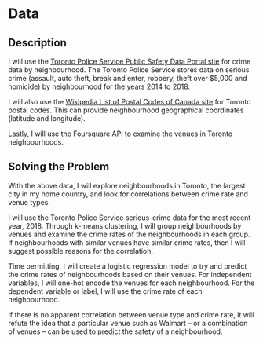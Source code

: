 # Data #

## Description ##
I will use the [Toronto Police Service Public Safety Data Portal site](https://data.torontopolice.on.ca/datasets/neighbourhood-crime-rates-boundary-file-) for crime data by neighbourhood. The Toronto Police Service stores data on serious crime (assault, auto theft, break and enter, robbery, theft over $5,000 and homicide) by neighbourhood for the years 2014 to 2018. 

I will also use the [Wikipedia List of Postal Codes of Canada site](https://en.wikipedia.org/wiki/List_of_postal_codes_of_Canada:_M) for Toronto postal codes. This can provide neighbourhood geographical coordinates (latitude and longitude). 

Lastly, I will use the Foursquare API to examine the venues in Toronto neighbourhoods.

## Solving the Problem ##
With the above data, I will explore neighbourhoods in Toronto, the largest city in my home country, and look for correlations between crime rate and venue types.

I will use the Toronto Police Service serious-crime data for the most recent year, 2018. Through k-means clustering, I will group neighbourhoods by venues and examine the crime rates of the neighbourhoods in each group. If neighbourhoods with similar venues have similar crime rates, then I will suggest possible reasons for the correlation.

Time permitting, I will create a logistic regression model to try and predict the crime rates of neighbourhoods based on their venues. For independent variables, I will one-hot encode the venues for each neighbourhood. For the dependent variable or label, I will use the crime rate of each neighbourhood. 

If there is no apparent correlation between venue type and crime rate, it will refute the idea that a particular venue such as Walmart – or a combination of venues – can be used to predict the safety of a neighbourhood. 
